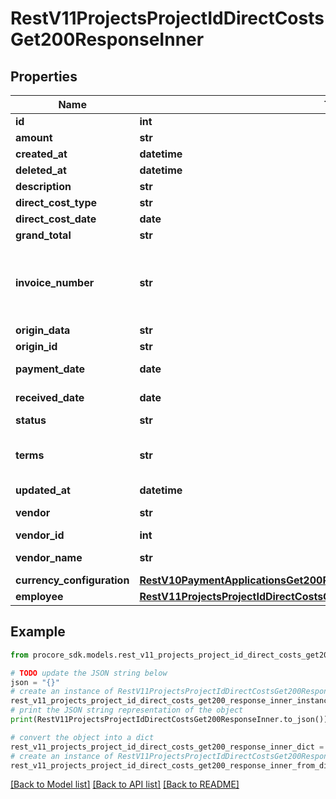 # RestV11ProjectsProjectIdDirectCostsGet200ResponseInner


## Properties

Name | Type | Description | Notes
------------ | ------------- | ------------- | -------------
**id** | **int** | ID | [optional] 
**amount** | **str** | Grand total | [optional] 
**created_at** | **datetime** | Created at | [optional] 
**deleted_at** | **datetime** | Deleted at | [optional] 
**description** | **str** | Description | [optional] 
**direct_cost_type** | **str** | Type | [optional] 
**direct_cost_date** | **date** | Date | [optional] 
**grand_total** | **str** | Grand total | [optional] 
**invoice_number** | **str** | Unique identifier for a Direct Cost Item of type invoice | [optional] 
**origin_data** | **str** | Origin Data | [optional] 
**origin_id** | **str** | Origin ID | [optional] 
**payment_date** | **date** | Payment Date | [optional] 
**received_date** | **date** | Received Date | [optional] 
**status** | **str** | Status | [optional] 
**terms** | **str** | The agreed upon Terms for the date of payment | [optional] 
**updated_at** | **datetime** | Updated at | [optional] 
**vendor** | **str** | Vendor name | [optional] 
**vendor_id** | **int** | Vendor ID | [optional] 
**vendor_name** | **str** | Vendor name | [optional] 
**currency_configuration** | [**RestV10PaymentApplicationsGet200ResponseInnerAllOfCurrencyConfiguration**](RestV10PaymentApplicationsGet200ResponseInnerAllOfCurrencyConfiguration.md) |  | [optional] 
**employee** | [**RestV11ProjectsProjectIdDirectCostsGet200ResponseInnerEmployee**](RestV11ProjectsProjectIdDirectCostsGet200ResponseInnerEmployee.md) |  | [optional] 

## Example

```python
from procore_sdk.models.rest_v11_projects_project_id_direct_costs_get200_response_inner import RestV11ProjectsProjectIdDirectCostsGet200ResponseInner

# TODO update the JSON string below
json = "{}"
# create an instance of RestV11ProjectsProjectIdDirectCostsGet200ResponseInner from a JSON string
rest_v11_projects_project_id_direct_costs_get200_response_inner_instance = RestV11ProjectsProjectIdDirectCostsGet200ResponseInner.from_json(json)
# print the JSON string representation of the object
print(RestV11ProjectsProjectIdDirectCostsGet200ResponseInner.to_json())

# convert the object into a dict
rest_v11_projects_project_id_direct_costs_get200_response_inner_dict = rest_v11_projects_project_id_direct_costs_get200_response_inner_instance.to_dict()
# create an instance of RestV11ProjectsProjectIdDirectCostsGet200ResponseInner from a dict
rest_v11_projects_project_id_direct_costs_get200_response_inner_from_dict = RestV11ProjectsProjectIdDirectCostsGet200ResponseInner.from_dict(rest_v11_projects_project_id_direct_costs_get200_response_inner_dict)
```
[[Back to Model list]](../README.md#documentation-for-models) [[Back to API list]](../README.md#documentation-for-api-endpoints) [[Back to README]](../README.md)


